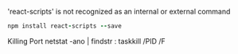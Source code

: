 'react-scripts' is not recognized as an internal or external command

```coffeescript
npm install react-scripts --save
```

Killing Port 
netstat -ano | findstr :<PORT>
taskkill /PID <PID> /F